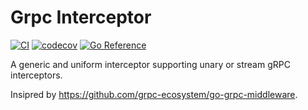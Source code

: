 # Grpc Interceptor
[![CI](https://github.com/kw510/grpc-interceptor/actions/workflows/ci.yml/badge.svg?branch=main)](https://github.com/kw510/grpc-interceptor/actions/workflows/ci.yml)
[![codecov](https://codecov.io/gh/kw510/grpc-interceptor/branch/main/graph/badge.svg?token=OD8ANI3KDK)](https://codecov.io/gh/kw510/grpc-interceptor)
[![Go Reference](https://pkg.go.dev/badge/github.com/kw510/grpc-interceptor.svg)](https://pkg.go.dev/github.com/kw510/grpc-interceptor)


A generic and uniform interceptor supporting unary or stream gRPC interceptors.

Insipred by https://github.com/grpc-ecosystem/go-grpc-middleware.
